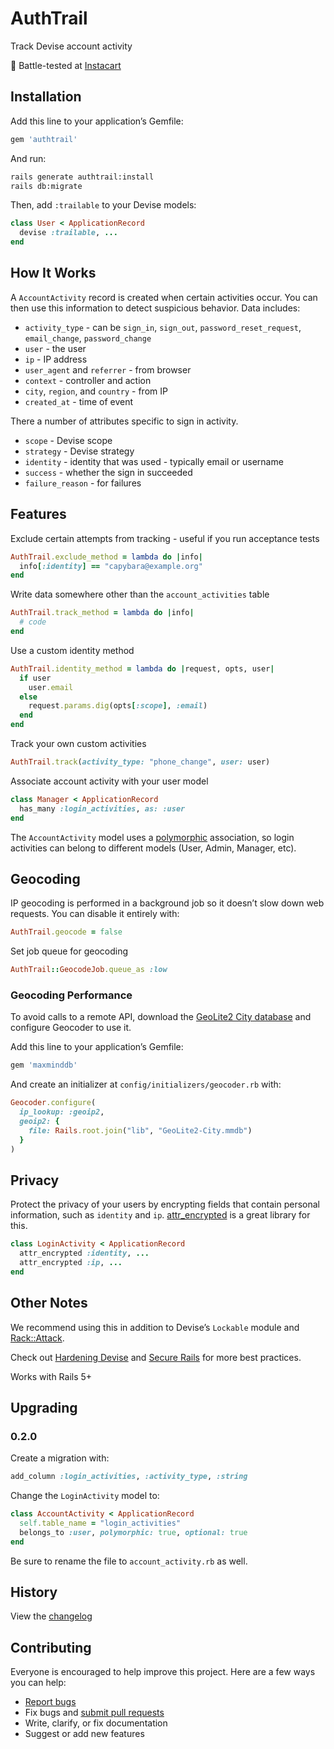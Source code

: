 # AuthTrail

Track Devise account activity

:tangerine: Battle-tested at [Instacart](https://www.instacart.com/opensource)

## Installation

Add this line to your application’s Gemfile:

```ruby
gem 'authtrail'
```

And run:

```sh
rails generate authtrail:install
rails db:migrate
```

Then, add `:trailable` to your Devise models:

```ruby
class User < ApplicationRecord
  devise :trailable, ...
end
```

## How It Works

A `AccountActivity` record is created when certain activities occur. You can then use this information to detect suspicious behavior. Data includes:

- `activity_type` - can be `sign_in`, `sign_out`, `password_reset_request`, `email_change`, `password_change`
- `user` - the user
- `ip` - IP address
- `user_agent` and `referrer` - from browser
- `context` - controller and action
- `city`, `region`, and `country` - from IP
- `created_at` - time of event

There a number of attributes specific to sign in activity.

- `scope` - Devise scope
- `strategy` - Devise strategy
- `identity` - identity that was used - typically email or username
- `success` - whether the sign in succeeded
- `failure_reason` - for failures

## Features

Exclude certain attempts from tracking - useful if you run acceptance tests

```ruby
AuthTrail.exclude_method = lambda do |info|
  info[:identity] == "capybara@example.org"
end
```

Write data somewhere other than the `account_activities` table

```ruby
AuthTrail.track_method = lambda do |info|
  # code
end
```

Use a custom identity method

```ruby
AuthTrail.identity_method = lambda do |request, opts, user|
  if user
    user.email
  else
    request.params.dig(opts[:scope], :email)
  end
end
```

Track your own custom activities

```ruby
AuthTrail.track(activity_type: "phone_change", user: user)
```

Associate account activity with your user model

```ruby
class Manager < ApplicationRecord
  has_many :login_activities, as: :user
end
```

The `AccountActivity` model uses a [polymorphic](http://guides.rubyonrails.org/association_basics.html#polymorphic-associations) association, so login activities can belong to different models (User, Admin, Manager, etc).

## Geocoding

IP geocoding is performed in a background job so it doesn’t slow down web requests. You can disable it entirely with:

```ruby
AuthTrail.geocode = false
```

Set job queue for geocoding

```ruby
AuthTrail::GeocodeJob.queue_as :low
```

### Geocoding Performance

To avoid calls to a remote API, download the [GeoLite2 City database](https://dev.maxmind.com/geoip/geoip2/geolite2/) and configure Geocoder to use it.

Add this line to your application’s Gemfile:

```ruby
gem 'maxminddb'
```

And create an initializer at `config/initializers/geocoder.rb` with:

```ruby
Geocoder.configure(
  ip_lookup: :geoip2,
  geoip2: {
    file: Rails.root.join("lib", "GeoLite2-City.mmdb")
  }
)
```

## Privacy

Protect the privacy of your users by encrypting fields that contain personal information, such as `identity` and `ip`. [attr_encrypted](https://github.com/attr-encrypted/attr_encrypted) is a great library for this.

```ruby
class LoginActivity < ApplicationRecord
  attr_encrypted :identity, ...
  attr_encrypted :ip, ...
end
```

## Other Notes

We recommend using this in addition to Devise’s `Lockable` module and [Rack::Attack](https://github.com/kickstarter/rack-attack).

Check out [Hardening Devise](https://github.com/ankane/shorts/blob/master/Hardening-Devise.md) and [Secure Rails](https://github.com/ankane/secure_rails) for more best practices.

Works with Rails 5+

## Upgrading

### 0.2.0

Create a migration with:

```ruby
add_column :login_activities, :activity_type, :string
```

Change the `LoginActivity` model to:

```ruby
class AccountActivity < ApplicationRecord
  self.table_name = "login_activities"
  belongs_to :user, polymorphic: true, optional: true
end
```

Be sure to rename the file to `account_activity.rb` as well.

## History

View the [changelog](https://github.com/ankane/authtrail/blob/master/CHANGELOG.md)

## Contributing

Everyone is encouraged to help improve this project. Here are a few ways you can help:

- [Report bugs](https://github.com/ankane/authtrail/issues)
- Fix bugs and [submit pull requests](https://github.com/ankane/authtrail/pulls)
- Write, clarify, or fix documentation
- Suggest or add new features
